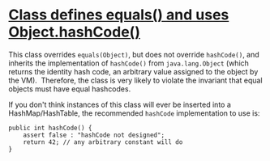 # [Class defines equals() and uses Object.hashCode()](https://spotbugs.readthedocs.io/en/latest/bugDescriptions.html#HE_EQUALS_USE_HASHCODE)

 This class overrides `equals(Object)`, but does not
  override `hashCode()`, and inherits the implementation of
  `hashCode()` from `java.lang.Object` (which returns
  the identity hash code, an arbitrary value assigned to the object
  by the VM).  Therefore, the class is very likely to violate the
  invariant that equal objects must have equal hashcodes.

If you don't think instances of this class will ever be inserted into a HashMap/HashTable,
the recommended `hashCode` implementation to use is:

    public int hashCode() {
        assert false : "hashCode not designed";
        return 42; // any arbitrary constant will do
    }